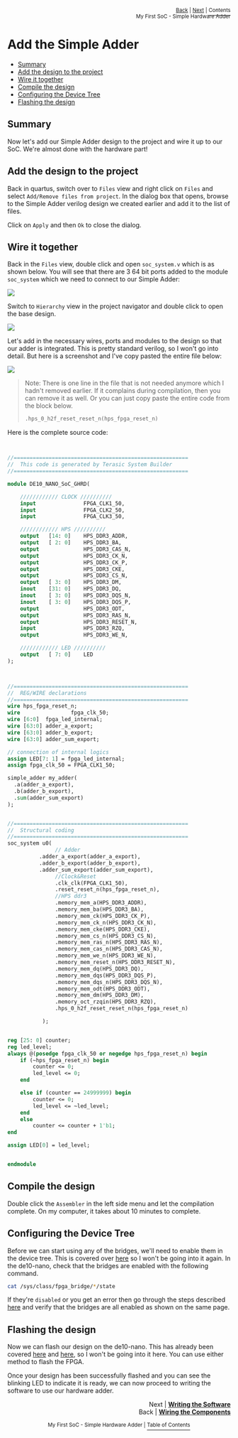 <p align="right"><sup><a href="Simple-Hardware-Adder_-Wiring-the-components.md">Back</a> | <a href="Simple-Hardware-Adder_-Writing-the-Software.md">Next</a> | </sup><a href="../README.md#my-first-soc---simple-hardware-adder"><sup>Contents</sup></a>
<br/>
<sup>My First SoC - Simple Hardware Adder</sup></p>

# Add the Simple Adder

<!-- START doctoc generated TOC please keep comment here to allow auto update -->
<!-- DON'T EDIT THIS SECTION, INSTEAD RE-RUN doctoc TO UPDATE -->

- [Summary](#summary)
- [Add the design to the project](#add-the-design-to-the-project)
- [Wire it together](#wire-it-together)
- [Compile the design](#compile-the-design)
- [Configuring the Device Tree](#configuring-the-device-tree)
- [Flashing the design](#flashing-the-design)

<!-- END doctoc generated TOC please keep comment here to allow auto update -->

## Summary

Now let's add our Simple Adder design to the project and wire it up to our SoC. We're almost done with the hardware part!

## Add the design to the project

Back in quartus, switch over to `Files` view and right click on `Files` and select `Add/Remove files from project`. In the dialog box that opens, browse to the Simple Adder verilog design we created earlier and add it to the list of files.

Click on `Apply` and then `Ok` to close the dialog.

## Wire it together

Back in the `Files` view, double click and open `soc_system.v` which is as shown below. You will see that there are 3 64 bit ports added to the module `soc_system` which we need to connect to our Simple Adder:

![](images/wiring_adder_1.png)

Switch to `Hierarchy` view in the project navigator and double click to open the base design.

![](images/wiring_adder_2.png)

Let's add in the necessary wires, ports and modules to the design so that our adder is integrated. This is pretty standard verilog, so I won't go into detail. But here is a screenshot and I've copy pasted the entire file below:

![](images/wiring_adder_3.png)

> Note: There is one line in the file that is not needed anymore which I hadn't removed earlier. If it complains during compilation, then you can remove it as well. Or you can just copy paste the entire code from the block below.
>
> ```verilog
> .hps_0_h2f_reset_reset_n(hps_fpga_reset_n)
> ```

Here is the complete source code:

```systemverilog


//=======================================================
//  This code is generated by Terasic System Builder
//=======================================================

module DE10_NANO_SoC_GHRD(

    //////////// CLOCK //////////
    input               FPGA_CLK1_50,
    input               FPGA_CLK2_50,
    input               FPGA_CLK3_50,

    //////////// HPS //////////
    output   [14: 0]    HPS_DDR3_ADDR,
    output   [ 2: 0]    HPS_DDR3_BA,
    output              HPS_DDR3_CAS_N,
    output              HPS_DDR3_CK_N,
    output              HPS_DDR3_CK_P,
    output              HPS_DDR3_CKE,
    output              HPS_DDR3_CS_N,
    output   [ 3: 0]    HPS_DDR3_DM,
    inout    [31: 0]    HPS_DDR3_DQ,
    inout    [ 3: 0]    HPS_DDR3_DQS_N,
    inout    [ 3: 0]    HPS_DDR3_DQS_P,
    output              HPS_DDR3_ODT,
    output              HPS_DDR3_RAS_N,
    output              HPS_DDR3_RESET_N,
    input               HPS_DDR3_RZQ,
    output              HPS_DDR3_WE_N,

    //////////// LED //////////
    output   [ 7: 0]    LED
);



//=======================================================
//  REG/WIRE declarations
//=======================================================
wire hps_fpga_reset_n;
wire                fpga_clk_50;
wire [6:0]	fpga_led_internal;
wire [63:0] adder_a_export;
wire [63:0] adder_b_export;
wire [63:0] adder_sum_export;

// connection of internal logics
assign LED[7: 1] = fpga_led_internal;
assign fpga_clk_50 = FPGA_CLK1_50;

simple_adder my_adder(
  .a(adder_a_export),
  .b(adder_b_export),
  .sum(adder_sum_export)
);


//=======================================================
//  Structural coding
//=======================================================
soc_system u0(
               // Adder
		  .adder_a_export(adder_a_export),
		  .adder_b_export(adder_b_export),
		  .adder_sum_export(adder_sum_export),
               //Clock&Reset
               .clk_clk(FPGA_CLK1_50),                                      //                            clk.clk
               .reset_reset_n(hps_fpga_reset_n),                            //                          reset.reset_n
               //HPS ddr3
               .memory_mem_a(HPS_DDR3_ADDR),                                //                         memory.mem_a
               .memory_mem_ba(HPS_DDR3_BA),                                 //                               .mem_ba
               .memory_mem_ck(HPS_DDR3_CK_P),                               //                               .mem_ck
               .memory_mem_ck_n(HPS_DDR3_CK_N),                             //                               .mem_ck_n
               .memory_mem_cke(HPS_DDR3_CKE),                               //                               .mem_cke
               .memory_mem_cs_n(HPS_DDR3_CS_N),                             //                               .mem_cs_n
               .memory_mem_ras_n(HPS_DDR3_RAS_N),                           //                               .mem_ras_n
               .memory_mem_cas_n(HPS_DDR3_CAS_N),                           //                               .mem_cas_n
               .memory_mem_we_n(HPS_DDR3_WE_N),                             //                               .mem_we_n
               .memory_mem_reset_n(HPS_DDR3_RESET_N),                       //                               .mem_reset_n
               .memory_mem_dq(HPS_DDR3_DQ),                                 //                               .mem_dq
               .memory_mem_dqs(HPS_DDR3_DQS_P),                             //                               .mem_dqs
               .memory_mem_dqs_n(HPS_DDR3_DQS_N),                           //                               .mem_dqs_n
               .memory_mem_odt(HPS_DDR3_ODT),                               //                               .mem_odt
               .memory_mem_dm(HPS_DDR3_DM),                                 //                               .mem_dm
               .memory_oct_rzqin(HPS_DDR3_RZQ),                             //                               .oct_rzqin
               .hps_0_h2f_reset_reset_n(hps_fpga_reset_n)                   //                               .hps_0_h2f_reset.reset_n

           );


reg [25: 0] counter;
reg led_level;
always @(posedge fpga_clk_50 or negedge hps_fpga_reset_n) begin
    if (~hps_fpga_reset_n) begin
        counter <= 0;
        led_level <= 0;
    end

    else if (counter == 24999999) begin
        counter <= 0;
        led_level <= ~led_level;
    end
    else
        counter <= counter + 1'b1;
end

assign LED[0] = led_level;


endmodule


```

## Compile the design

Double click the `Assembler` in the left side menu and let the compilation complete. On my computer, it takes about 10 minutes to complete.

## Configuring the Device Tree

Before we can start using any of the bridges, we'll need to enable them in the device tree. This is covered over [here](./Configuring-the-Device-Tree.md) so I won't be going into it again. In the de10-nano, check that the bridges are enabled with the following command.

```bash
cat /sys/class/fpga_bridge/*/state
```

If they're `disabled` or you get an error then go through the steps described [here](./Configuring-the-Device-Tree.md) and verify that the bridges are all enabled as shown on the same page.

## Flashing the design

Now we can flash our design on the de10-nano. This has already been covered [here](./Flash-FPGA-from-HPS-running-Linux.md) and [here](./Flash-FPGA-On-Boot-Up.md), so I won't be going into it here. You can use either method to flash the FPGA.

Once your design has been successfully flashed and you can see the blinking LED to indicate it is ready, we can now proceed to writing the software to use our hardware adder.

<p align="right">Next | <b><a href="Simple-Hardware-Adder_-Writing-the-Software.md">Writing the Software</a></b>
<br/>
Back | <b><a href="Simple-Hardware-Adder_-Wiring-the-components.md">Wiring the Components</a></p>
</b><p align="center"><sup>My First SoC - Simple Hardware Adder | </sup><a href="../README.md#my-first-soc---simple-hardware-adder"><sup>Table of Contents</sup></a></p>
